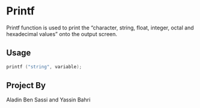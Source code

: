 # Printf

Printf function is used to print the “character, string, float, integer, octal and hexadecimal values” onto the output screen.

## Usage

```c
printf ("string", variable);
```

## Project By
Aladin Ben Sassi and Yassin Bahri
